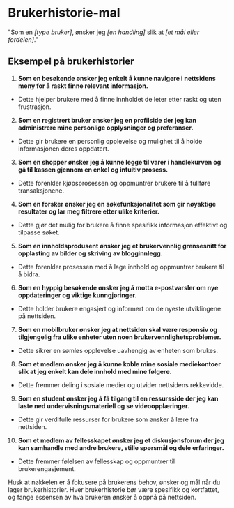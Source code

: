 # Brukerhistorie-mal

"Som en _[type bruker]_, ønsker jeg _[en handling]_ slik at _[et mål eller fordelen]_."

## Eksempel på brukerhistorier

1. **Som en besøkende ønsker jeg enkelt å kunne navigere i nettsidens meny for å raskt finne 
relevant informasjon.**
  - Dette hjelper brukere med å finne innholdet de leter etter raskt og uten frustrasjon.

2. **Som en registrert bruker ønsker jeg en profilside der jeg kan administrere mine 
personlige opplysninger og preferanser.**
  - Dette gir brukere en personlig opplevelse og mulighet til å holde informasjonen 
  deres oppdatert.

3. **Som en shopper ønsker jeg å kunne legge til varer i handlekurven og gå til kassen 
gjennom en enkel og intuitiv prosess.**
  - Dette forenkler kjøpsprosessen og oppmuntrer brukere til å fullføre transaksjonene.

4. **Som en forsker ønsker jeg en søkefunksjonalitet som gir nøyaktige resultater og lar 
meg filtrere etter ulike kriterier.**
  - Dette gjør det mulig for brukere å finne spesifikk informasjon effektivt og tilpasse 
  søket.

5. **Som en innholdsprodusent ønsker jeg et brukervennlig grensesnitt for opplasting av 
bilder og skriving av blogginnlegg.**
  - Dette forenkler prosessen med å lage innhold og oppmuntrer brukere til å bidra.

6. **Som en hyppig besøkende ønsker jeg å motta e-postvarsler om nye oppdateringer og 
viktige kunngjøringer.**
  - Dette holder brukere engasjert og informert om de nyeste utviklingene på nettsiden.

7. **Som en mobilbruker ønsker jeg at nettsiden skal være responsiv og tilgjengelig fra 
ulike enheter uten noen brukervennlighetsproblemer.**
  - Dette sikrer en sømløs opplevelse uavhengig av enheten som brukes.

8. **Som et medlem ønsker jeg å kunne koble mine sosiale mediekontoer slik at jeg enkelt 
kan dele innhold med mine følgere.**
  - Dette fremmer deling i sosiale medier og utvider nettsidens rekkevidde.

9. **Som en student ønsker jeg å få tilgang til en ressursside der jeg kan laste ned 
undervisningsmateriell og se videoopplæringer.**
  - Dette gir verdifulle ressurser for brukere som ønsker å lære fra nettsiden.

10. **Som et medlem av fellesskapet ønsker jeg et diskusjonsforum der jeg kan samhandle
 med andre brukere, stille spørsmål og dele erfaringer.**
  - Dette fremmer følelsen av fellesskap og oppmuntrer til brukerengasjement.

Husk at nøkkelen er å fokusere på brukerens behov, ønsker og mål når du lager 
brukerhistorier. Hver brukerhistorie bør være spesifikk og kortfattet, og fange essensen 
av hva brukeren ønsker å oppnå på nettsiden.